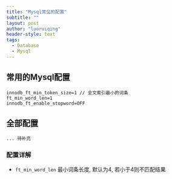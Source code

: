 ```yaml
---
title: "Mysql常见的配置"
subtitle: ""
layout: post
author: "luoruiqing"
header-style: text
tags:
  - Database
  - Mysql
---
```


## 常用的Mysql配置
```
innodb_ft_min_token_size=1 // 全文索引最小的词条
ft_min_word_len=1
innodb_ft_enable_stopword=OFF 
```

## 全部配置
```
... 待补充
```

### 配置详解

- `ft_min_word_len` 最小词条长度, 默认为4, 若小于4则不匹配结果
